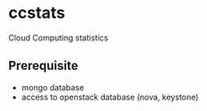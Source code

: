 ccstats
=======

Cloud Computing statistics

Prerequisite
------------

- mongo database
- access to openstack database (nova, keystone)
